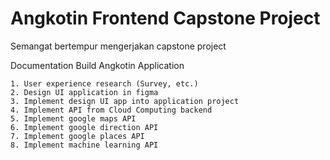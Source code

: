 # Angkotin Frontend Capstone Project
Semangat bertempur mengerjakan capstone project


Documentation Build Angkotin Application
```text
1. User experience research (Survey, etc.)
2. Design UI application in figma
3. Implement design UI app into application project
4. Implement API from Cloud Computing backend
5. Implement google maps API
6. Implement google direction API
7. Implement google places API
8. Implement machine learning API
```
